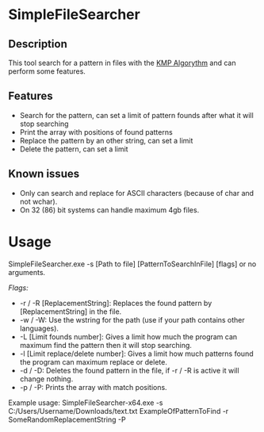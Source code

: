 # SimpleFileSearcher

## Description
This tool search for a pattern in files with the [KMP Algorythm](https://en.wikipedia.org/wiki/Knuth%E2%80%93Morris%E2%80%93Pratt_algorithm) and can perform some features.

## Features
- Search for the pattern, can set a limit of pattern founds after what it will stop searching
- Print the array with positions of found patterns
- Replace the pattern by an other string, can set a limit
- Delete the pattern, can set a limit

## Known issues
- Only can search and replace for ASCII characters (because of char and not wchar).
- On 32 (86) bit systems can handle maximum 4gb files.

# Usage
 SimpleFileSearcher.exe -s [Path to file] [PatternToSearchInFile] [flags] or no arguments.
 
*Flags:*
+ -r / -R [ReplacementString]: Replaces the found pattern by [ReplacementString] in the file.
+ -w / -W: Use the wstring for the path (use if your path contains other languages).
+ -L [Limit founds number]: Gives a limit how much the program can maximum find the pattern then it will stop searching.
+ -l [Limit replace/delete number]: Gives a limit how much patterns found the program can maximum replace or delete.
+ -d / -D: Deletes the found pattern in the file, if -r / -R is active it will change nothing.
+ -p / -P: Prints the array with match positions.

Example usage: SimpleFileSearcher-x64.exe -s C:/Users/Username/Downloads/text.txt ExampleOfPatternToFind -r SomeRandomReplacementString -P
